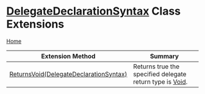 # [DelegateDeclarationSyntax](https://docs.microsoft.com/en-us/dotnet/api/microsoft.codeanalysis.csharp.syntax.delegatedeclarationsyntax) Class Extensions

[Home](../../../../../README.md)

| Extension Method | Summary |
| ---------------- | ------- |
| [ReturnsVoid(DelegateDeclarationSyntax)](../../../../../Roslynator/CSharp/SyntaxExtensions/ReturnsVoid/README.md#1910724647) | Returns true the specified delegate return type is [Void](https://docs.microsoft.com/en-us/dotnet/api/system.void)\. |

